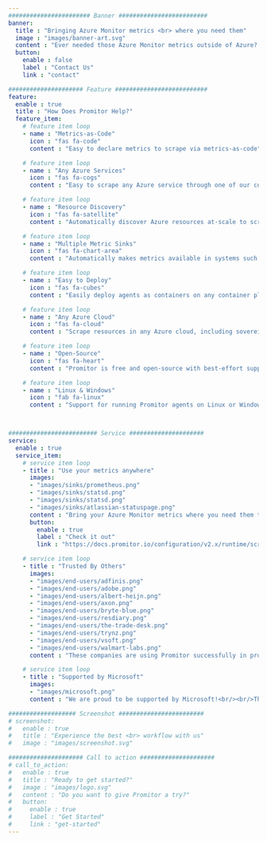 ```yaml
---
####################### Banner #########################
banner:
  title : "Bringing Azure Monitor metrics <br> where you need them"
  image : "images/banner-art.svg"
  content : "Ever needed those Azure Monitor metrics outside of Azure? We are here to help."
  button:
    enable : false
    label : "Contact Us"
    link : "contact"

##################### Feature ##########################
feature:
  enable : true
  title : "How Does Promitor Help?"
  feature_item:
    # feature item loop
    - name : "Metrics-as-Code"
      icon : "fas fa-code"
      content : "Easy to declare metrics to scrape via metrics-as-code"

    # feature item loop
    - name : "Any Azure Services"
      icon : "fas fa-cogs"
      content : "Easy to scrape any Azure service through one of our convenient scrapers or our Generic scraper."

    # feature item loop
    - name : "Resource Discovery"
      icon : "fas fa-satellite"
      content : "Automatically discover Azure resources at-scale to scrape metrics for in your Azure subscriptions"

    # feature item loop
    - name : "Multiple Metric Sinks"
      icon : "fas fa-chart-area"
      content : "Automatically makes metrics available in systems such as Atlassian Statuspage, OpenTelemetry, Prometheus and StatsD"

    # feature item loop
    - name : "Easy to Deploy"
      icon : "fas fa-cubes"
      content : "Easily deploy agents as containers on any container platform, but optimized for Kubernetes"

    # feature item loop
    - name : "Any Azure Cloud"
      icon : "fas fa-cloud"
      content : "Scrape resources in any Azure cloud, including sovereign clouds<br/>*(US Gov, Germany, China)*"

    # feature item loop
    - name : "Open-Source"
      icon : "fas fa-heart"
      content : "Promitor is free and open-source with best-effort support"

    # feature item loop
    - name : "Linux & Windows"
      icon : "fab fa-linux"
      content : "Support for running Promitor agents on Linux or Windows"



######################### Service #####################
service:
  enable : true
  service_item:
    # service item loop
    - title : "Use your metrics anywhere"
      images:
      - "images/sinks/prometheus.png"
      - "images/sinks/statsd.png"
      - "images/sinks/statsd.png"
      - "images/sinks/atlassian-statuspage.png"
      content : "Bring your Azure Monitor metrics where you need them the most, without all the friction. Easily configure what metrics you need and send them to one or more of our metric sinks in minutes.<br/><br/>Not seeing what you need? [Let us know](https://github.com/tomkerkhove/promitor/issues/new)!"
      button:
        enable : true
        label : "Check it out"
        link : "https://docs.promitor.io/configuration/v2.x/runtime/scraper#metric-sinks"

    # service item loop
    - title : "Trusted By Others"
      images:
      - "images/end-users/adfinis.png"
      - "images/end-users/adobe.png"
      - "images/end-users/albert-heijn.png"
      - "images/end-users/axon.png"
      - "images/end-users/bryte-blue.png"
      - "images/end-users/resdiary.png"
      - "images/end-users/the-trade-desk.png"
      - "images/end-users/trynz.png"
      - "images/end-users/vsoft.png"
      - "images/end-users/walmart-labs.png"
      content : "These companies are using Promitor successfully in production to bring their metrics where they need them.<br/><br/>*Learn more the usage of end-user logos on our [legal page](/legal)*."

    # service item loop
    - title : "Supported by Microsoft"
      images:
      - "images/microsoft.png"
      content : "We are proud to be supported by Microsoft!<br/><br/>They provide Azure credits through their [open-source program](https://opensource.microsoft.com/azure-credits) that allows us to automatically test and verify the quality of Promitor.<br/><br/>Thanks to this program, we can keep offering Promitor for free."

################### Screenshot ########################
# screenshot:
#   enable : true
#   title : "Experience the best <br> workflow with us"
#   image : "images/screenshot.svg"

##################### Call to action #####################
# call_to_action:
#   enable : true
#   title : "Ready to get started?"
#   image : "images/logo.svg"
#   content : "Do you want to give Promitor a try?"
#   button:
#     enable : true
#     label : "Get Started"
#     link : "get-started"
---
```

